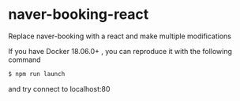 # naver-booking-react

Replace naver-booking with a react and make multiple modifications

If you have Docker 18.06.0+ , you can reproduce it with the following command

```bash
$ npm run launch
```

and try connect to localhost:80
